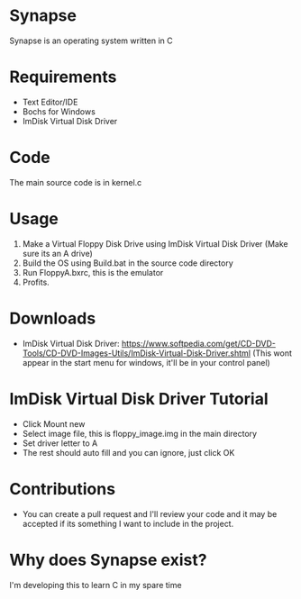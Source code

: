 # Synapse
Synapse is an operating system written in C
# Requirements
* Text Editor/IDE
* Bochs for Windows
* ImDisk Virtual Disk Driver
# Code
The main source code is in kernel.c
# Usage 
1. Make a Virtual Floppy Disk Drive using ImDisk Virtual Disk Driver (Make sure its an A drive)
2. Build the OS using Build.bat in the source code directory
3. Run FloppyA.bxrc, this is the emulator 
4. Profits.
# Downloads
* ImDisk Virtual Disk Driver: https://www.softpedia.com/get/CD-DVD-Tools/CD-DVD-Images-Utils/ImDisk-Virtual-Disk-Driver.shtml 
(This wont appear in the start menu for windows, it'll be in your control panel)
# ImDisk Virtual Disk Driver Tutorial
* Click Mount new
* Select image file, this is floppy_image.img in the main directory
* Set driver letter to A
* The rest should auto fill and you can ignore, just click OK
# Contributions
* You can create a pull request and I'll review your code and it may be accepted if its something I want to include in the project.
# Why does Synapse exist?
I'm developing this to learn C in my spare time

